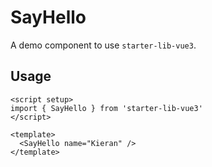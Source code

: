 # SayHello

A demo component to use `starter-lib-vue3`.

## Usage

```vue
<script setup>
import { SayHello } from 'starter-lib-vue3'
</script>

<template>
  <SayHello name="Kieran" />
</template>
```
